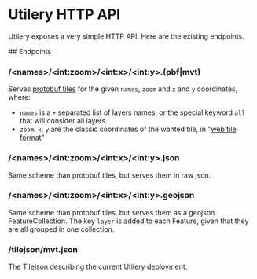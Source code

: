 # Utilery HTTP API

Utilery exposes a very simple HTTP API. Here are the existing endpoints.

## Endpoints

###  /&lt;names>/&lt;int:zoom>/&lt;int:x>/&lt;int:y>.(pbf|mvt)

Serves [protobuf tiles](https://github.com/mapbox/mapnik-vector-tile) for the given `names`,
`zoom` and `x` and `y` coordinates, where:

- `names` is a `+` separated list of layers names, or the special keyword `all` that
  will consider all layers.
- `zoom`, `x`, `y` are the classic coordinates of the wanted tile, in "[web tile format](http://www.thunderforest.com/tutorials/tile-format/)"


###  /&lt;names>/&lt;int:zoom>/&lt;int:x>/&lt;int:y>.json

Same scheme than protobuf tiles, but serves them in raw json.

###  /&lt;names>/&lt;int:zoom>/&lt;int:x>/&lt;int:y>.geojson

Same scheme than protobuf tiles, but serves them as a geojson FeatureCollection. The key
`layer` is added to each Feature, given that they are all grouped in one collection.

### /tilejson/mvt.json

The [Tilejson](https://github.com/mapbox/tilejson-spec) describing the current Utilery deployment.
